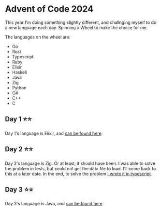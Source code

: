 # Advent of Code 2024

This year I'm doing something slightly different, and challnging myself to do a new language each day. Spinning a Wheel to make the choice for me.

The languages on the wheel are:

- Go
- Rust
- Typescript
- Ruby
- Elixir
- Haskell
- Java
- Zig
- Python
- C#
- C++
- C

## Day 1 ⭐⭐

Day 1's language is Elixir, and [can be found here](elixir/day1)

## Day 2 ⭐⭐

Day 2's language is Zig. Or at least, it should have been. I was able to solve the problem in tests, but could not get the data file to load. I'll come back to this at a later date. In the end, to solve the problem [I wrote it in typescript](typescript/day2/).

## Day 3 ⭐⭐

Day 3's language is Java, and [can be found here](java/day3/)
